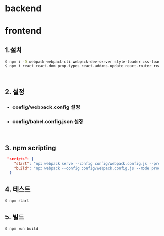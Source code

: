 # backend
# frontend
##  1.설치
``` sh
$ npm i -D webpack webpack-cli webpack-dev-server style-loader css-loader node-sass sass-loader babel-loader @babel/core @babel/cli @babel/preset-env @babel/preset-react @babel/plugin-syntax-throw-expressions @babel/plugin-transform-runtime
$ npm i react react-dom prop-types react-addons-update react-router react-router-dom
```
&nbsp;
##  2. 설정
  * ###  config/webpack.config 설정
  * ###  config/babel.config.json 설정
&nbsp;
##  3. npm scripting
``` json
 "scripts": {
    "start": "npx webpack serve --config config/webpack.config.js --progress --mode development",
    "build": "npx webpack --config config/webpack.config.js --mode production"
  }
```
##  4. 테스트
```sh
$ npm start
```
##  5. 빌드
```sh
$ npm run build
```